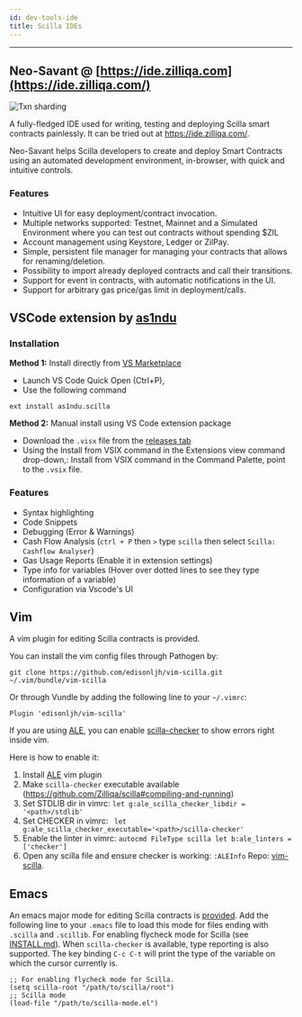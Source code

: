 ```yaml
---
id: dev-tools-ide
title: Scilla IDEs
---
```


---

## Neo-Savant @ [https://ide.zilliqa.com](https://ide.zilliqa.com/)

![Txn sharding](../../assets/application/tools/neosavant.png)

A fully-fledged IDE used for writing, testing and deploying Scilla smart contracts painlessly. It can be tried out at https://ide.zilliqa.com/.

Neo-Savant helps Scilla developers to create and deploy Smart Contracts using an automated development environment, in-browser, with quick and intuitive controls.

### Features
* Intuitive UI for easy deployment/contract invocation.
* Multiple networks supported: Testnet, Mainnet and a Simulated Environment where you can test out contracts without spending $ZIL
* Account management using Keystore, Ledger or ZilPay.
* Simple, persistent file manager for managing your contracts that allows for renaming/deletion.
* Possibility to import already deployed contracts and call their transitions.
* Support for event in contracts, with automatic notifications in the UI.
* Support for arbitrary gas price/gas limit in deployment/calls.

## VSCode extension by [as1ndu](https://marketplace.visualstudio.com/publishers/as1ndu)

### Installation

**Method 1:** Install directly from [VS Marketplace](https://marketplace.visualstudio.com/items?itemName=as1ndu.scilla)
- Launch VS Code Quick Open (Ctrl+P),
- Use the following command
```
ext install as1ndu.scilla
```

**Method 2:** Manual install using VS Code extension package
- Download the `.visx` file from the [releases tab](https://github.com/as1ndu/scilla/releases)
- Using the Install from VSIX command in the Extensions view command drop-down,: Install from VSIX command in the Command Palette, point to the `.vsix` file.

### Features
- Syntax highlighting
- Code Snippets
- Debugging (Error & Warnings)
- Cash Flow Analysis (`ctrl + P` then `>` type `scilla` then select `Scilla: Cashflow Analyser`)
- Gas Usage Reports (Enable it in extension settings)
- Type info for variables (Hover over dotted lines to see they type information of a variable)
- Configuration via Vscode's UI

## Vim
A vim plugin for editing Scilla contracts is provided.

You can install the vim config files through Pathogen by:
```
git clone https://github.com/edisonljh/vim-scilla.git ~/.vim/bundle/vim-scilla
```
Or through Vundle by adding the following line to your `~/.vimrc`:
```
Plugin 'edisonljh/vim-scilla'
```

If you are using [ALE](https://github.com/w0rp/ale), you can enable [scilla-checker](https://scilla.readthedocs.io/en/latest/scilla-checker.html) to show errors right inside vim.

Here is how to enable it:

1. Install [ALE](https://github.com/w0rp/ale) vim plugin
2. Make `scilla-checker` executable available (https://github.com/Zilliqa/scilla#compiling-and-running)
3. Set STDLIB dir in vimrc: `let g:ale_scilla_checker_libdir = '<path>/stdlib'`
4. Set CHECKER in vimrc: ` let g:ale_scilla_checker_executable='<path>/scilla-checker'`
5. Enable the linter in vimrc: `autocmd FileType scilla let b:ale_linters = ['checker']`
6. Open any scilla file and ensure checker is working: `:ALEInfo`
Repo: [vim-scilla](https://github.com/edisonljh/vim-scilla).

## Emacs
An emacs major mode for editing Scilla contracts is [provided](https://github.com/Zilliqa/scilla/blob/master/misc/emacs-mode/scilla-mode.el).
Add the following line to your `.emacs` file to load this mode for files ending with `.scilla` and `.scillib`.
For enabling flycheck mode for Scilla (see [INSTALL.md](https://github.com/Zilliqa/scilla/blob/master/INSTALL.md)). When `scilla-checker` is available,
type reporting is also supported. The key binding `C-c C-t` will print the type of the variable on which
the cursor currently is.

```
;; For enabling flycheck mode for Scilla.
(setq scilla-root "/path/to/scilla/root")
;; Scilla mode
(load-file "/path/to/scilla-mode.el")
